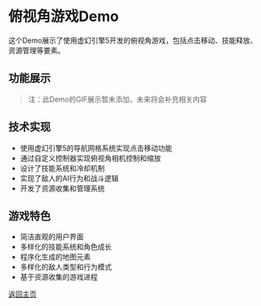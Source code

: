 # 俯视角游戏Demo

这个Demo展示了使用虚幻引擎5开发的俯视角游戏，包括点击移动、技能释放、资源管理等要素。

## 功能展示

> 注：此Demo的GIF展示暂未添加，未来将会补充相关内容

## 技术实现

- 使用虚幻引擎5的导航网格系统实现点击移动功能
- 通过自定义控制器实现俯视角相机控制和缩放
- 设计了技能系统和冷却机制
- 实现了敌人的AI行为和战斗逻辑
- 开发了资源收集和管理系统

## 游戏特色

- 简洁直观的用户界面
- 多样化的技能系统和角色成长
- 程序化生成的地图元素
- 多样化的敌人类型和行为模式
- 基于资源收集的游戏进程

[返回主页](./README.md) 